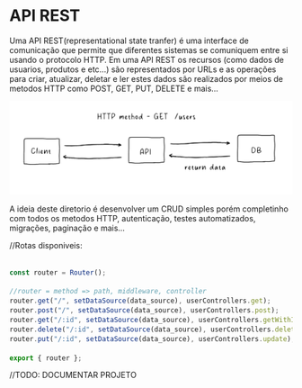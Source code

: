 # API REST


Uma API REST(representational state tranfer) é uma interface de comunicação que permite
que diferentes sistemas se comuniquem entre si usando o protocolo HTTP. Em uma API REST os
recursos (como dados de usuarios, produtos e etc...) são  representados por URLs e as operações
para criar, atualizar, deletar e ler estes dados são realizados por meios de metodos HTTP 
como POST, GET, PUT, DELETE e mais...

![example](./public/assets/example.png)


A ideia deste diretorio é desenvolver um CRUD simples porém completinho com todos os metodos
HTTP, autenticação, testes automatizados, migrações, paginação e mais...


//Rotas disponiveis:
```typescript

const router = Router();

//router = method => path, middleware, controller
router.get("/", setDataSource(data_source), userControllers.get);
router.post("/", setDataSource(data_source), userControllers.post);
router.get("/:id", setDataSource(data_source), userControllers.getWithID);
router.delete("/:id", setDataSource(data_source), userControllers.delete);
router.put("/:id", setDataSource(data_source), userControllers.update);

export { router };
```

//TODO: DOCUMENTAR PROJETO